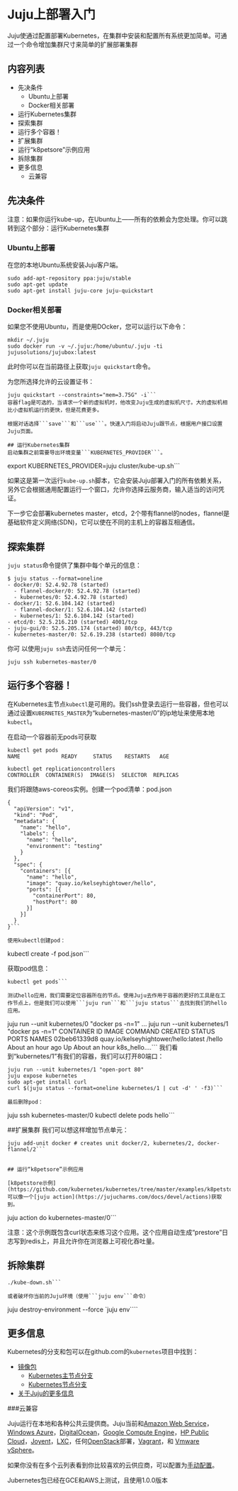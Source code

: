 # Juju上部署入门

Juju使通过配置部署Kubernetes，在集群中安装和配置所有系统更加简单。可通过一个命令增加集群尺寸来简单的扩展部署集群

## 内容列表

* 先决条件
    * Ubuntu上部署
    * Docker相关部署
* 运行Kubernetes集群
* 探索集群
* 运行多个容器！
* 扩展集群
* 运行“k8petsore”示例应用
* 拆除集群
* 更多信息
    * 云兼容

## 先决条件

注意：如果你运行kube-up，在Ubuntu上——所有的依赖会为您处理。你可以跳转到这个部分：运行Kubernetes集群

### Ubuntu上部署

在您的本地Ubuntu系统安装Juju客户端。

```
sudo add-apt-repository ppa:juju/stable
sudo apt-get update
sudo apt-get install juju-core juju-quickstart
```

### Docker相关部署

如果您不使用Ubuntu，而是使用DOcker，您可以运行以下命令：

```
mkdir ~/.juju
sudo docker run -v ~/.juju:/home/ubuntu/.juju -ti jujusolutions/jujubox:latest
```

此时你可以在当前路径上获取```juju quickstart```命令。

为您所选择允许的云设置证书：

```
juju quickstart --constraints="mem=3.75G" -i```
容器flag是可选的，当请求一个新的虚拟机时，他改变Juju生成的虚拟机尺寸。大的虚拟机相比小虚拟机运行的更快，但是花费更多。

根据对话选择```save```和```use```。快速入门将启动Juju跟节点，根据用户接口设置Juju页面。

## 运行Kubernetes集群
启动集群之前需要导出环境变量```KUBERNETES_PROVIDER```。
```
export KUBERNETES_PROVIDER=juju
cluster/kube-up.sh```

如果这是第一次运行```kube-up.sh```脚本，它会安装Juju部署入门的所有依赖关系，另外它会根据通用配置运行一个窗口，允许你选择云服务商，输入适当的访问凭证。

下一步它会部署kubernetes master，etcd，2个带有flannel的nodes，flannel是基础软件定义网络(SDN)，它可以使在不同的主机上的容器互相通信。

## 探索集群
```juju status```命令提供了集群中每个单元的信息：
```
$ juju status --format=oneline
- docker/0: 52.4.92.78 (started)
  - flannel-docker/0: 52.4.92.78 (started)
  - kubernetes/0: 52.4.92.78 (started)
- docker/1: 52.6.104.142 (started)
  - flannel-docker/1: 52.6.104.142 (started)
  - kubernetes/1: 52.6.104.142 (started)
- etcd/0: 52.5.216.210 (started) 4001/tcp
- juju-gui/0: 52.5.205.174 (started) 80/tcp, 443/tcp
- kubernetes-master/0: 52.6.19.238 (started) 8080/tcp
```
你可
以使用```juju ssh```去访问任何一个单元：
```
juju ssh kubernetes-master/0
```
## 运行多个容器！

在Kubernetes主节点```kubectl```是可用的。我们ssh登录去运行一些容器，但也可以通过设置```KUBERNETES_MASTER```为“kubernetes-master/0”的ip地址来使用本地```kubectl```。

在启动一个容器前无pods可获取
```
kubectl get pods
NAME             READY     STATUS    RESTARTS   AGE

kubectl get replicationcontrollers
CONTROLLER  CONTAINER(S)  IMAGE(S)  SELECTOR  REPLICAS
```
我们将跟随aws-coreos实例。创建一个pod清单：pod.json
```
{
  "apiVersion": "v1",
  "kind": "Pod",
  "metadata": {
    "name": "hello",
    "labels": {
      "name": "hello",
      "environment": "testing"
    }
  },
  "spec": {
    "containers": [{
      "name": "hello",
      "image": "quay.io/kelseyhightower/hello",
      "ports": [{
        "containerPort": 80,
        "hostPort": 80
      }]
    }]
  }
}```

使用kubectl创建pod：
```
kubectl create -f pod.json```

获取pod信息：
```
kubectl get pods```

测试hello应用，我们需要定位容器所在的节点。使用Juju去作用于容器的更好的工具是在工作节点上，但是我们可以使用```juju run```和```juju status```去找到我们的hello应用。
```
juju run --unit kubernetes/0 "docker ps -n=1"
...
juju run --unit kubernetes/1 "docker ps -n=1"
CONTAINER ID        IMAGE                                  COMMAND             CREATED             STATUS              PORTS               NAMES
02beb61339d8        quay.io/kelseyhightower/hello:latest   /hello              About an hour ago   Up About an hour                        k8s_hello....```
我们看到“kubernetes/1”有我们的容器，我们可以打开80端口：
```
juju run --unit kubernetes/1 "open-port 80"
juju expose kubernetes
sudo apt-get install curl
curl $(juju status --format=oneline kubernetes/1 | cut -d' ' -f3)```

最后删除pod：
```
juju ssh kubernetes-master/0
kubectl delete pods hello```

##扩展集群
我们可以想这样增加节点单元：
```
juju add-unit docker # creates unit docker/2, kubernetes/2, docker-flannel/2```


## 运行“k8petsore”示例应用

[k8petstore示例](https://github.com/kubernetes/kubernetes/tree/master/examples/k8petstore)可以像一个[juju action](https://jujucharms.com/docs/devel/actions)获取到。
```
juju action do kubernetes-master/0```

注意：这个示例既包含curl状态来练习这个应用。这个应用自动生成“prestore”日志写到redis上，并且允许你在浏览器上可视化吞吐量。

## 拆除集群
```
./kube-down.sh```

或者破坏你当前的Juju环境（使用```juju env```命令）
```
juju destroy-environment --force `juju env````

## 更多信息
Kubernetes的分支和包可以在github.com的```kubernetes```项目中找到：
* [镜像包](http://releases.k8s.io/HEAD/cluster/juju/bundles)
	* [Kubernetes主节点分支](https://github.com/kubernetes/kubernetes/tree/master/cluster/juju/charms/trusty/kubernetes-master)
	* [Kubernetes节点分支](https://github.com/kubernetes/kubernetes/blob/master/cluster/juju/charms/trusty/kubernetes)
* [关于Juju的更多信息](https://jujucharms.com/)

###云兼容

Juju运行在本地和各种公共云提供商。Juju当前和[Amazon Web Service](https://jujucharms.com/docs/stable/config-aws)，[Windows Azure](https://jujucharms.com/docs/stable/config-azure)，[DigitalOcean](https://jujucharms.com/docs/stable/config-digitalocean)，[Google Compute Engine](https://jujucharms.com/docs/stable/config-gce)，[HP Public Cloud](https://jujucharms.com/docs/stable/config-hpcloud)，[Joyent](https://jujucharms.com/docs/stable/config-joyent)，[LXC](https://jujucharms.com/docs/stable/config-LXC)，任何[OpenStack](https://jujucharms.com/docs/stable/config-openstack)部署，[Vagrant](https://jujucharms.com/docs/stable/config-vagrant)，和 [Vmware vSphere](https://jujucharms.com/docs/stable/config-vmware)。

如果你没有在多个云列表看到你比较喜欢的云供应商，可以配置为[手动配置](https://jujucharms.com/docs/stable/config-manual)。

Jubernetes包已经在GCE和AWS上测试，且使用1.0.0版本









